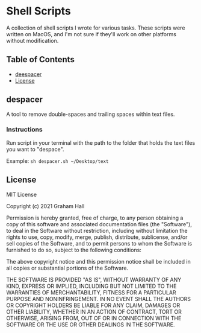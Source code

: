 # Shell Scripts

A collection of shell scripts I wrote for various tasks. These scripts were written on MacOS, and I'm not sure if they'll work on other platforms without modification.

## Table of Contents
* [deespacer](#despacer)
* [License](#license)

## despacer

A tool to remove double-spaces and trailing spaces within text files.

### Instructions

Run script in your terminal with the path to the folder that holds the text files you want to "despace".

Example: `sh despacer.sh ~/Desktop/text`

## License

MIT License

Copyright (c) 2021 Graham Hall

Permission is hereby granted, free of charge, to any person obtaining a copy
of this software and associated documentation files (the "Software"), to deal
in the Software without restriction, including without limitation the rights
to use, copy, modify, merge, publish, distribute, sublicense, and/or sell
copies of the Software, and to permit persons to whom the Software is
furnished to do so, subject to the following conditions:

The above copyright notice and this permission notice shall be included in all
copies or substantial portions of the Software.

THE SOFTWARE IS PROVIDED "AS IS", WITHOUT WARRANTY OF ANY KIND, EXPRESS OR
IMPLIED, INCLUDING BUT NOT LIMITED TO THE WARRANTIES OF MERCHANTABILITY,
FITNESS FOR A PARTICULAR PURPOSE AND NONINFRINGEMENT. IN NO EVENT SHALL THE
AUTHORS OR COPYRIGHT HOLDERS BE LIABLE FOR ANY CLAIM, DAMAGES OR OTHER
LIABILITY, WHETHER IN AN ACTION OF CONTRACT, TORT OR OTHERWISE, ARISING FROM,
OUT OF OR IN CONNECTION WITH THE SOFTWARE OR THE USE OR OTHER DEALINGS IN THE
SOFTWARE.